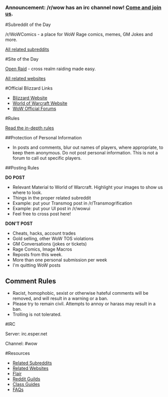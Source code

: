 ### **Announcement:** /r/wow has an irc channel now! [Come and join us](http://www.reddit.com/r/wow/comments/14qi9j/you_should_join_us_on_the_official_rwow_irc_esper/).

#Subreddit of the Day

/r/WoWComics - a place for WoW Rage comics, memes, GM Jokes and more.

[All related subreddits](/r/wow/wiki/related)

#Site of the Day

[Open Raid](http://openraid.us) - cross realm raiding made easy.

[All related websites](/r/wow/wiki/resources)

#Official Blizzard Links

* [Blizzard Website](http://blizzard.com)
* [World of Warcraft Website](http://worldofwarcraft.com)
* [WoW Official Forums](http://battle.net/wow/en/forum/)

#Rules

[Read the in-depth rules](/r/wow/wiki/rules) 

##Protection of Personal Information

* In posts and comments, blur out names of players, where appropriate, to keep them anonymous. Do not post personal information. This is not a forum to call out specific players.

##Posting Rules

**DO POST**

* Relevant Material to World of Warcraft. Highlight your images to show us where to look.
* Things in the proper related subreddit
 * Example: put your Transmog post in /r/Transmogrification
 * Example: put your UI post in /r/wowui
 * Feel free to cross post here!

**DON'T POST**

* Cheats, hacks, account trades
* Gold selling, other WoW TOS violations
* GM Conversations (jokes or tickets)
* Rage Comics, Image Macros
* Reposts from this week. 
* More than one personal submission per week
* I'm quitting WoW posts

## Comment Rules

* Racist, homophobic, sexist or otherwise hateful comments will be removed, and will result in a warning or a ban.
* Please try to remain civil. Attempts to annoy or harass may result in a ban.
* Trolling is not tolerated.

#IRC

Server: irc.esper.net

Channel: #wow

#Resources
* [Related Subreddits](/r/wow/wiki/related)
* [Related Websites](/r/wow/wiki/resources)
* [Flair](/r/wow/wiki/flair)
* [Reddit Guilds](/r/wow/wiki/guilds)
* [Class Guides](/r/wow/wiki/guides)
* [FAQs](/r/wow/wiki/faqs)
